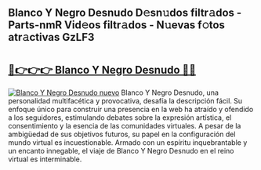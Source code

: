 ## Blanco Y Negro Desnudo D𝚎sn𝚞dos filtr𝚊dos - Parts-nmR Vid𝚎os filtr𝚊dos - N𝚞evas f𝚘tos atr𝚊ctivas GzLF3

# <h2><a href="http://mbbh9ao.tromn.icu/?c=Blanco+Y+Negro+Desnudo">🔗👉👉👉 Blanco Y Negro Desnudo 🔗🔗</a></h2>

[![Blanco Y Negro Desnudo nuevo](https://i.imgur.com/pEAQMta.gif)](http://mbbh9ao.tromn.icu/?c=Blanco+Y+Negro+Desnudo)
Blanco Y Negro Desnudo, una personalidad multifacética y provocativa, desafía la descripción fácil. Su enfoque único para construir una presencia en la web ha atraído y ofendido a los seguidores, estimulando debates sobre la expresión artística, el consentimiento y la esencia de las comunidades virtuales. A pesar de la ambigüedad de sus objetivos futuros, su papel en la configuración del mundo virtual es incuestionable. Armado con un espíritu inquebrantable y un encanto innegable, el viaje de Blanco Y Negro Desnudo en el reino virtual es interminable.
